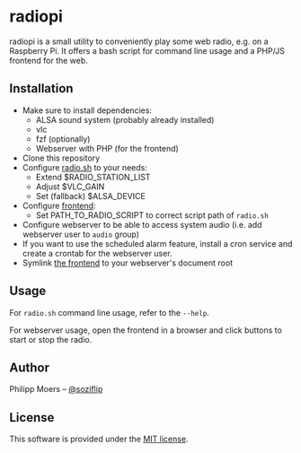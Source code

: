 radiopi
=======

radiopi is a small utility to conveniently play some web radio, e.g. on a Raspberry Pi.
It offers a bash script for command line usage and a PHP/JS frontend for the web.

## Installation

* Make sure to install dependencies:
    * ALSA sound system (probably already installed)
    * vlc
    * fzf (optionally)
    * Webserver with PHP (for the frontend)
* Clone this repository
* Configure [radio.sh](./radio.sh) to your needs:
    * Extend $RADIO_STATION_LIST
    * Adjust $VLC_GAIN
    * Set (fallback) $ALSA_DEVICE
* Configure [frontend](./fontend/index.php):
    * Set PATH_TO_RADIO_SCRIPT to correct script path of `radio.sh`
* Configure webserver to be able to access system audio (i.e. add webserver user to `audio` group)
* If you want to use the scheduled alarm feature, install a cron service and create a crontab for
    the webserver user.
* Symlink [the frontend](./fontend/) to your webserver's document root


## Usage

For `radio.sh` command line usage, refer to the `--help`.

For webserver usage, open the frontend in a browser and click buttons to start or stop the radio.


## Author

Philipp Moers – [@soziflip](https://twitter.com/soziflip)


## License

This software is provided under the [MIT license](LICENSE.md).
